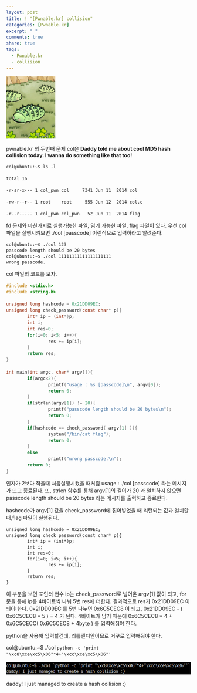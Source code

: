```yaml
---
layout: post
title: ! "[Pwnable.kr] collision"
categories: [Pwnable.kr]
excerpt: " "
comments: true
share: true
tags:
  - Pwnable.kr
  - collision
---
```


![](/assets/posts/pwnkr/collision.png)

pwnable.kr 의 두번째 문제 col은 **Daddy told me about cool MD5 hash collision today. I wanna do something like that too!**

```
col@ubuntu:~$ ls -l

total 16

-r-sr-x--- 1 col_pwn col     7341 Jun 11  2014 col

-rw-r--r-- 1 root    root     555 Jun 12  2014 col.c

-r--r----- 1 col_pwn col_pwn   52 Jun 11  2014 flag

```

fd 문제와 마찬가지로 실행가능한 파일, 읽기 가능한 파일, flag 파일이 있다.
우선 col 파일을 실행시켜보면 ./col [passcode] 이런식으로 입력하라고 알려준다.

```
col@ubuntu:~$ ./col 123
passcode length should be 20 bytes
col@ubuntu:~$ ./col 11111111111111111111
wrong passcode.
```

col 파일의 코드를 보자.

```c
#include <stdio.h>
#include <string.h>

unsigned long hashcode = 0x21DD09EC;
unsigned long check_password(const char* p){
        int* ip = (int*)p;
        int i;
        int res=0;
        for(i=0; i<5; i++){
                res += ip[i];
        }
        return res;
}

int main(int argc, char* argv[]){
        if(argc<2){
                printf("usage : %s [passcode]\n", argv[0]);
                return 0;
        }
        if(strlen(argv[1]) != 20){
                printf("passcode length should be 20 bytes\n");
                return 0;
        }
        if(hashcode == check_password( argv[1] )){
                system("/bin/cat flag");
                return 0;
        }
        else
                printf("wrong passcode.\n");
        return 0;
}
```

인자가 2보다 적을때 처음실행시켰을 때처럼 usage : ./col [passcode] 라는 메시지가 뜨고 종료된다.
또, strlen 함수를 통해 argv[1]의 길이가 20 과 일치하지 않으면 passcode length should be 20 bytes 라는 메시지를 출력하고 종료한다.

hashcode가 argv[1] 값을 check_password에 집어넣었을 때 리턴되는 값과 일치할 때,flag 파일이 실행된다.

```
unsigned long hashcode = 0x21DD09EC;
unsigned long check_password(const char* p){
        int* ip = (int*)p;
        int i;
        int res=0;
        for(i=0; i<5; i++){
                res += ip[i];
        }
        return res;
}
```

이 부분을 보면 포인터 변수 ip는 check_password로 넘어온 argv[1] 값이 되고,
for 문을 통해 ip를 4바이트씩 나눠 5번 res에 더한다.
결과적으로 res가 0x21DD09EC 이 되야 한다.
0x21DD09EC 를 5번 나누면 0x6C5CEC8 이 되고, 
0x21DD09EC - ( 0x6C5CEC8 * 5 ) = 4 가 된다.
4바이트가 남기 때문에 0x6C5CEC8 * 4 + 0x6C5CECC( 0x6C5CEC8 + 4byte ) 를 입력해줘야 한다.

python을 사용해 입력할건데, 리틀엔디안이므로 거꾸로 입력해줘야 한다.

col@ubuntu:~$ ./col `python -c 'print "\xc8\xce\xc5\x06"*4+"\xcc\xce\xc5\x06"'`

![](/assets/posts/pwnkr/collision_flag.png)

daddy! I just managed to create a hash collision :)
